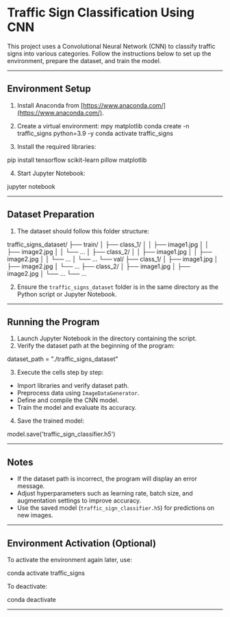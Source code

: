 # Traffic Sign Classification Using CNN

This project uses a Convolutional Neural Network (CNN) to classify traffic signs into various categories. Follow the instructions below to set up the environment, prepare the dataset, and train the model.

---

## Environment Setup

1. Install Anaconda from [https://www.anaconda.com/](https://www.anaconda.com/).
2. Create a virtual environment:
mpy matplotlib
conda create -n traffic_signs python=3.9 -y conda activate traffic_signs

3. Install the required libraries:

pip install tensorflow scikit-learn pillow matplotlib

4. Start Jupyter Notebook:

jupyter notebook


---

## Dataset Preparation

1. The dataset should follow this folder structure:

traffic_signs_dataset/ 
├── train/ │
   ├── class_1/ │ │ 
       ├── image1.jpg │
       │ ├── image2.jpg │ 
       │ └── ... │ 
       ├── class_2/ │
       │ ├── image1.jpg │ 
       │ ├── image2.jpg │ 
       │ └── ... │ └── ... └── val/ 
       ├── class_1/ │ 
       ├── image1.jpg │ 
       ├── image2.jpg │ 
       └── ... ├── class_2/ │ 
       ├── image1.jpg │ 
       ├── image2.jpg │ 
       └── ... └── ...

2. Ensure the `traffic_signs_dataset` folder is in the same directory as the Python script or Jupyter Notebook.

---

## Running the Program

1. Launch Jupyter Notebook in the directory containing the script.
2. Verify the dataset path at the beginning of the program:

dataset_path = "./traffic_signs_dataset"

3. Execute the cells step by step:
- Import libraries and verify dataset path.
- Preprocess data using `ImageDataGenerator`.
- Define and compile the CNN model.
- Train the model and evaluate its accuracy.
4. Save the trained model:

model.save('traffic_sign_classifier.h5')


---

## Notes

- If the dataset path is incorrect, the program will display an error message.
- Adjust hyperparameters such as learning rate, batch size, and augmentation settings to improve accuracy.
- Use the saved model (`traffic_sign_classifier.h5`) for predictions on new images.

---

## Environment Activation (Optional)

To activate the environment again later, use:

conda activate traffic_signs

To deactivate:

conda deactivate


---

